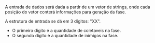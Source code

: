 A entrada de dados será dada a partir de um vetor de strings, onde cada posição do vetor conterá informações para geração da fase.

A estrutura de entrada se dá em 3 dígitos: "XX".
- O primeiro digito é a quantidade de coletaveis na fase.
- O segundo digito é a quantidade de inimigos na fase.